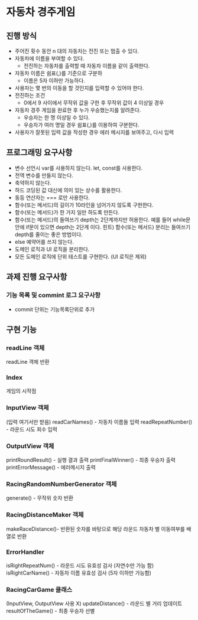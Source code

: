 # 자동차 경주게임

## 진행 방식

- 주어진 횟수 동안 n 대의 자동차는 전진 또는 멈출 수 있다.
- 자동차에 이름을 부여할 수 있다.
  - 전진하는 자동차를 출력할 때 자동차 이름을 같이 출력한다.
- 자동차 이름은 쉼표(,)를 기준으로 구분하
  - 이름은 5자 이하만 가능하다.
- 사용자는 몇 번의 이동을 할 것인지를 입력할 수 있어야 한다.
- 전진하는 조건
  - 0에서 9 사이에서 무작위 값을 구한 후 무작위 값이 4 이상일 경우
- 자동차 경주 게임을 완료한 후 누가 우승했는지를 알려준다.
  - 우승자는 한 명 이상일 수 있다.
  - 우승자가 여러 명일 경우 쉼표(,)를 이용하여 구분한다.
- 사용자가 잘못된 입력 값을 작성한 경우 에러 메시지를 보여주고, 다시 입력

## 프로그래밍 요구사항
- 변수 선언시 var를 사용하지 않는다. let, const를 사용한다.
- 전역 변수를 만들지 않는다.
- 축약하지 않는다.
- 하드 코딩된 값 대신에 의미 있는 상수를 활용한다.
- 동등 연산자는 === 로만 사용한다.
- 함수(또는 메서드)의 길이가 10라인을 넘어가지 않도록 구현한다.
- 함수(또는 메서드)가 한 가지 일만 하도록 만든다.
- 함수(또는 메서드)의 들여쓰기 depth는 2단계까지만 허용한다.
    예를 들어 while문 안에 if문이 있으면 depth는 2단계 이다.
    힌트) 함수(또는 메서드) 분리는 들여쓰기 depth를 줄이는 좋은 방법이다.
- else 예약어를 쓰지 않는다.
- 도메인 로직과 UI 로직을 분리한다.
- 모든 도메인 로직에 단위 테스트를 구현한다. (UI 로직은 제외)

## 과제 진행 요구사항
### 기능 목록 및 commint 로그 요구사항
- commit 단위는 기능목록단위로 추가

## 구현 기능

### readLine 객체
readLine 객체 반환

### Index
게임의 시작점
### InputView 객체
(입력 여기서만 받음)
readCarNames() - 자동차 이름들 입력
readRepeatNumber() - 라운드 시도 회수 입력

### OutputView 객체
printRoundResult() - 실행 결과 출력
printFinalWinner() - 최종 우승자 출력
printErrorMessage() - 에러메시지 출력

### RacingRandomNumberGenerator 객체
generate() - 무작위 숫자 반환

### RacingDistanceMaker 객체
makeRaceDistance()- 반환된 숫자를 바탕으로 해당 라운드 자동차 별 이동여부를 배열로 반환

### ErrorHandler
isRightRepeatNum() - 라운드 시도 유효성 검사 (자연수만 가능 함)
isRightCarName() - 자동차 이름 유효성 검사 (5자 이하만 가능함)

### RacingCarGame 클래스
(InputView, OutputView 사용 X)
updateDistance() - 라운드 별 거리 업데이트
resultOfTheGame() - 최종 우승자 선별
